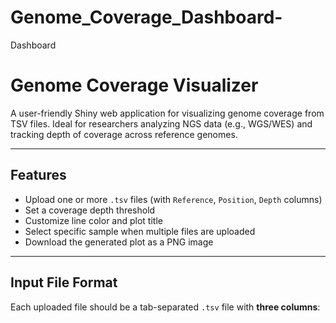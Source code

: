 # Genome_Coverage_Dashboard-
Dashboard

# Genome Coverage Visualizer

A user-friendly Shiny web application for visualizing genome coverage from TSV files. Ideal for researchers analyzing NGS data (e.g., WGS/WES) and tracking depth of coverage across reference genomes.

---

## Features

* Upload one or more `.tsv` files (with `Reference`, `Position`, `Depth` columns)
* Set a coverage depth threshold
* Customize line color and plot title
* Select specific sample when multiple files are uploaded
* Download the generated plot as a PNG image

---

## Input File Format

Each uploaded file should be a tab-separated `.tsv` file with **three columns**:

